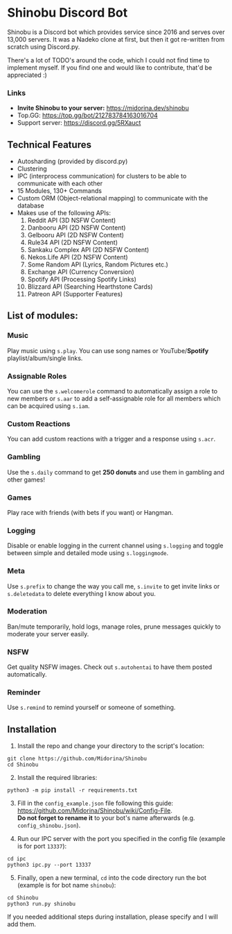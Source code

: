 # Shinobu Discord Bot

Shinobu is a Discord bot which provides service since 2016 and serves over 13,000 servers. It was a Nadeko clone at
first, but then it got re-written from scratch using Discord.py.

There's a lot of TODO's around the code, which I could not find time to implement myself. If you find one and would like
to contribute, that'd be appreciated :)

### Links

- **Invite Shinobu to your server:** https://midorina.dev/shinobu
- Top.GG: https://top.gg/bot/212783784163016704
- Support server: https://discord.gg/5RXauct

## Technical Features

- Autosharding (provided by discord.py)
- Clustering
- IPC (interprocess communication) for clusters to be able to communicate with each other
- 15 Modules, 130+ Commands
- Custom ORM (Object-relational mapping) to communicate with the database
- Makes use of the following APIs:
  1. Reddit API (3D NSFW Content)
  2. Danbooru API (2D NSFW Content)
  3. Gelbooru API (2D NSFW Content)
  4. Rule34 API (2D NSFW Content)
  5. Sankaku Complex API (2D NSFW Content)
  6. Nekos.Life API (2D NSFW Content)
  7. Some Random API (Lyrics, Random Pictures etc.)
  8. Exchange API (Currency Conversion)
  9. Spotify API (Processing Spotify Links)
  10. Blizzard API (Searching Hearthstone Cards)
  11. Patreon API (Supporter Features)

## List of modules:

### Music
Play music using `s.play`. You can use song names or YouTube/**Spotify** playlist/album/single links.

### Assignable Roles
You can use the `s.welcomerole` command to automatically assign a role to new members or `s.aar` to add a self-assignable role for all members which can be acquired using `s.iam`.

### Custom Reactions
You can add custom reactions with a trigger and a response using `s.acr`.

### Gambling
Use the `s.daily` command to get **250 donuts** and use them in gambling and other games!

### Games
Play race with friends (with bets if you want) or Hangman.

### Logging
Disable or enable logging in the current channel using `s.logging` and toggle between simple and detailed mode using `s.loggingmode`.

### Meta
Use `s.prefix` to change the way you call me, `s.invite` to get invite links or `s.deletedata` to delete everything I know about you.

### Moderation

Ban/mute temporarily, hold logs, manage roles, prune messages quickly to moderate your server easily.

### NSFW

Get quality NSFW images. Check out `s.autohentai` to have them posted automatically.

### Reminder

Use `s.remind` to remind yourself or someone of something.

## Installation

1. Install the repo and change your directory to the script's location:

```shell
git clone https://github.com/Midorina/Shinobu
cd Shinobu
```

2. Install the required libraries:

```shell
python3 -m pip install -r requirements.txt
```

3. Fill in the `config_example.json` file following this guide: https://github.com/Midorina/Shinobu/wiki/Config-File.  
   **Do not forget to rename it** to your bot's name afterwards (e.g. `config_shinobu.json`).


4. Run our IPC server with the port you specified in the config file (example is for port `13337`):

```shell
cd ipc
python3 ipc.py --port 13337
```

5. Finally, open a new terminal, `cd` into the code directory run the bot (example is for bot name `shinobu`):

```shell
cd Shinobu
python3 run.py shinobu
``` 

If you needed additional steps during installation, please specify and I will add them.

